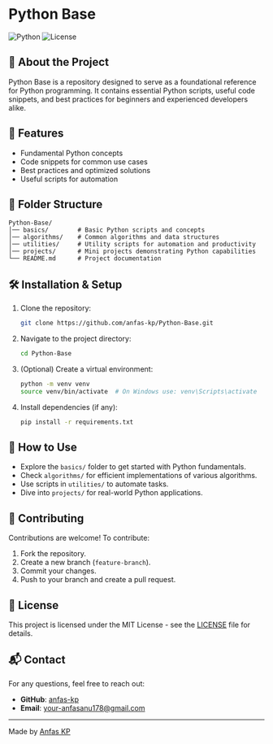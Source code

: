 # Python Base

![Python](https://img.shields.io/badge/Python-3.x-blue.svg)
![License](https://img.shields.io/badge/License-MIT-green.svg)

## 📌 About the Project
Python Base is a repository designed to serve as a foundational reference for Python programming. It contains essential Python scripts, useful code snippets, and best practices for beginners and experienced developers alike.

## 🚀 Features
- Fundamental Python concepts
- Code snippets for common use cases
- Best practices and optimized solutions
- Useful scripts for automation

## 📂 Folder Structure
```
Python-Base/
│── basics/        # Basic Python scripts and concepts
│── algorithms/    # Common algorithms and data structures
│── utilities/     # Utility scripts for automation and productivity
│── projects/      # Mini projects demonstrating Python capabilities
└── README.md      # Project documentation
```

## 🛠 Installation & Setup
1. Clone the repository:
   ```sh
   git clone https://github.com/anfas-kp/Python-Base.git
   ```
2. Navigate to the project directory:
   ```sh
   cd Python-Base
   ```
3. (Optional) Create a virtual environment:
   ```sh
   python -m venv venv
   source venv/bin/activate  # On Windows use: venv\Scripts\activate
   ```
4. Install dependencies (if any):
   ```sh
   pip install -r requirements.txt
   ```

## 🎯 How to Use
- Explore the `basics/` folder to get started with Python fundamentals.
- Check `algorithms/` for efficient implementations of various algorithms.
- Use scripts in `utilities/` to automate tasks.
- Dive into `projects/` for real-world Python applications.

## 🤝 Contributing
Contributions are welcome! To contribute:
1. Fork the repository.
2. Create a new branch (`feature-branch`).
3. Commit your changes.
4. Push to your branch and create a pull request.

## 📜 License
This project is licensed under the MIT License - see the [LICENSE](LICENSE) file for details.

## 📬 Contact
For any questions, feel free to reach out:
- **GitHub**: [anfas-kp](https://github.com/anfas-kp)
- **Email**: your-anfasanu178@gmail.com

---
Made by [Anfas KP](https://github.com/anfas-kp)

